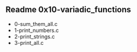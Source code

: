 Readme 0x10-variadic_functions
-------------------------
 - 0-sum_them_all.c
 - 1-print_numbers.c
 - 2-print_strings.c
 - 3-print_all.c

